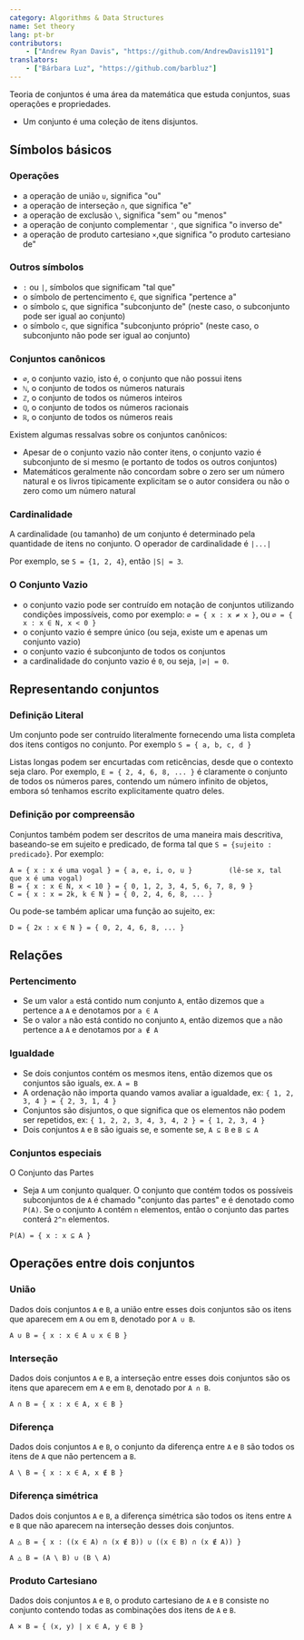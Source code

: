 ```yaml
---
category: Algorithms & Data Structures
name: Set theory
lang: pt-br
contributors:
    - ["Andrew Ryan Davis", "https://github.com/AndrewDavis1191"]
translators:
    - ["Bárbara Luz", "https://github.com/barbluz"]
---
```


Teoria de conjuntos é uma área da matemática que estuda conjuntos, suas operações e propriedades.
- Um conjunto é uma coleção de itens disjuntos.

## Símbolos básicos

### Operações
- a operação de união `∪`, significa "ou"
- a operação de interseção `∩`, que significa "e"
- a operação de exclusão `\`, significa "sem" ou "menos"
- a operação de conjunto complementar `'`, que significa "o inverso de"
- a operação de produto cartesiano `×`,que significa "o produto cartesiano de"

### Outros símbolos
- `:` ou `|`, símbolos que significam "tal que"
- o símbolo de pertencimento `∈`, que significa "pertence a"
- o símbolo `⊆`, que significa "subconjunto de" (neste caso, o subconjunto pode ser igual ao conjunto)
- o símbolo `⊂`, que significa "subconjunto próprio" (neste caso, o subconjunto não pode ser igual ao conjunto)

### Conjuntos canônicos
- `∅`, o conjunto vazio, isto é, o conjunto que não possui itens
- `ℕ`, o conjunto de todos os números naturais
- `ℤ`, o conjunto de todos os números inteiros
- `ℚ`, o conjunto de todos os números racionais
- `ℝ`, o conjunto de todos os números reais

Existem algumas ressalvas sobre os conjuntos canônicos:
- Apesar de o conjunto vazio não conter itens, o conjunto vazio é subconjunto de si mesmo (e portanto de todos os outros conjuntos)
- Matemáticos geralmente não concordam sobre o zero ser um número natural e os livros tipicamente explicitam se o autor considera ou não o zero como um número natural


### Cardinalidade
A cardinalidade (ou tamanho) de um conjunto é determinado pela quantidade de itens no conjunto. O operador de cardinalidade é `|...|`

Por exemplo, se `S = {1, 2, 4}`, então `|S| = 3`.

### O Conjunto Vazio
- o conjunto vazio pode ser contruído em notação de conjuntos utilizando condições impossíveis, como por exemplo: `∅ = { x : x ≠ x }`, ou `∅ = { x : x ∈ N, x < 0 }`
- o conjunto vazio é sempre único (ou seja, existe um e apenas um conjunto vazio)
- o conjunto vazio é subconjunto de todos os conjuntos
- a cardinalidade do conjunto vazio é `0`, ou seja, `|∅| = 0`.

## Representando conjuntos

### Definição Literal
Um conjunto pode ser contruído literalmente fornecendo uma lista completa dos itens contigos no conjunto. Por exemplo `S = { a, b, c, d }`

Listas longas podem ser encurtadas com reticências, desde que o contexto seja claro. Por exemplo, `E = { 2, 4, 6, 8, ... }` é claramente o conjunto de todos os números pares, contendo um número infinito de objetos, embora só tenhamos escrito explicitamente quatro deles.

### Definição por compreensão
Conjuntos também podem ser descritos de uma maneira mais descritiva, baseando-se em sujeito e predicado, de forma tal que `S = {sujeito : predicado}`. Por exemplo:

```
A = { x : x é uma vogal } = { a, e, i, o, u }         (lê-se x, tal que x é uma vogal)
B = { x : x ∈ N, x < 10 } = { 0, 1, 2, 3, 4, 5, 6, 7, 8, 9 }
C = { x : x = 2k, k ∈ N } = { 0, 2, 4, 6, 8, ... }
```

Ou pode-se também aplicar uma função ao sujeito, ex:

```
D = { 2x : x ∈ N } = { 0, 2, 4, 6, 8, ... }
```

## Relações

### Pertencimento
- Se um valor `a` está contido num conjunto `A`, então dizemos que `a` pertence a `A` e denotamos por `a ∈ A`
- Se o valor `a` não está contido no conjunto `A`, então dizemos que `a` não pertence a `A` e denotamos por `a ∉ A`

### Igualdade
- Se dois conjuntos contém os mesmos itens, então dizemos que os conjuntos são iguals, ex. `A = B`
- A ordenação não importa quando vamos avaliar a igualdade, ex: `{ 1, 2, 3, 4 } = { 2, 3, 1, 4 }`
- Conjuntos são disjuntos, o que significa que os elementos não podem ser repetidos, ex: `{ 1, 2, 2, 3, 4, 3, 4, 2 } = { 1, 2, 3, 4 }`
- Dois conjuntos `A` e `B` são iguais se, e somente se, `A ⊆ B` e `B ⊆ A`

### Conjuntos especiais
O Conjunto das Partes
- Seja `A` um conjunto qualquer. O conjunto que contém todos os possíveis subconjuntos de `A` é chamado "conjunto das partes" e é denotado como `P(A)`. Se o conjunto `A` contém `n` elementos, então o conjunto das partes conterá `2^n` elementos.

```
P(A) = { x : x ⊆ A }
```

## Operações entre dois conjuntos

### União
Dados dois conjuntos `A` e `B`, a união entre esses dois conjuntos são os itens que aparecem em `A` ou em `B`, denotado por `A ∪ B`.

```
A ∪ B = { x : x ∈ A ∪ x ∈ B }
```

### Interseção
Dados dois conjuntos `A` e `B`, a interseção entre esses dois conjuntos são os itens que aparecem em `A` e em `B`, denotado por `A ∩ B`.

```
A ∩ B = { x : x ∈ A, x ∈ B }
```

### Diferença
Dados dois conjuntos `A` e `B`, o conjunto da diferença entre `A` e `B` são todos os itens de `A` que não pertencem a `B`.

```
A \ B = { x : x ∈ A, x ∉ B }
```

### Diferença simétrica
Dados dois conjuntos `A` e `B`, a diferença simétrica são todos os itens entre `A` e `B` que não aparecem na interseção desses dois conjuntos.

```
A △ B = { x : ((x ∈ A) ∩ (x ∉ B)) ∪ ((x ∈ B) ∩ (x ∉ A)) }

A △ B = (A \ B) ∪ (B \ A)
```

### Produto Cartesiano
Dados dois conjuntos `A` e `B`, o produto cartesiano de `A` e `B` consiste no conjunto contendo todas as combinações dos itens de `A` e `B`.

```
A × B = { (x, y) | x ∈ A, y ∈ B }
```


